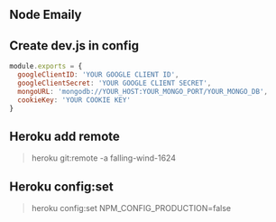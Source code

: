 ## Node Emaily

## Create dev.js in config
```javascript
module.exports = {
  googleClientID: 'YOUR GOOGLE CLIENT ID',
  googleClientSecret: 'YOUR GOOGLE CLIENT SECRET',
  mongoURL: 'mongodb://YOUR_HOST:YOUR_MONGO_PORT/YOUR_MONGO_DB',
  cookieKey: 'YOUR COOKIE KEY'
}
```
## Heroku add remote
> heroku git:remote -a falling-wind-1624
## Heroku config:set
> heroku config:set NPM_CONFIG_PRODUCTION=false